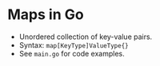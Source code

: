 # Maps in Go

- Unordered collection of key-value pairs.
- Syntax: `map[KeyType]ValueType{}`
- See `main.go` for code examples.
